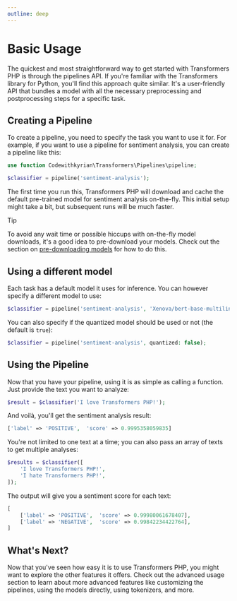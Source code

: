 ```yaml
---
outline: deep
---
```


# Basic Usage

The quickest and most straightforward way to get started with Transformers PHP is through the pipelines API. If you're
familiar with the Transformers library for Python, you'll find this approach quite similar. It's a user-friendly API
that bundles a model with all the necessary preprocessing and postprocessing steps for a specific task.

## Creating a Pipeline

To create a pipeline, you need to specify the task you want to use it for. For example, if you want to use a pipeline
for sentiment analysis, you can create a pipeline like this:

```php
use function Codewithkyrian\Transformers\Pipelines\pipeline;

$classifier = pipeline('sentiment-analysis');
```

The first time you run this, Transformers PHP will download and cache the default pre-trained model for sentiment
analysis on-the-fly. This initial setup might take a bit, but subsequent runs will be much faster.

> [!TIP]
> To avoid any wait time or possible hiccups with on-the-fly model downloads, it's a good idea to pre-download
> your models. Check out the section on [pre-downloading models](/docs/getting-started#pre-download-models) for how to
> do this.

## Using a different model

Each task has a default model it uses for inference. You can however specify a different model to use:

```php
$classifier = pipeline('sentiment-analysis', 'Xenova/bert-base-multilingual-uncased-sentiment');
```

You can also specify if the quantized model should be used or not (the default is `true`):

```php
$classifier = pipeline('sentiment-analysis', quantized: false);
```

## Using the Pipeline

Now that you have your pipeline, using it is as simple as calling a function. Just provide the text you want to analyze:

```php
$result = $classifier('I love Transformers PHP!');
```

And voilà, you'll get the sentiment analysis result:

```php
['label' => 'POSITIVE',  'score' => 0.9995358059835]
```

You're not limited to one text at a time; you can also pass an array of texts to get multiple analyses:

```php
$results = $classifier([
    'I love Transformers PHP!',
    'I hate Transformers PHP!',
]);
```

The output will give you a sentiment score for each text:

```php
[
    ['label' => 'POSITIVE',  'score' => 0.99980061678407],
    ['label' => 'NEGATIVE',  'score' => 0.99842234422764],
]
```

## What's Next?

Now that you've seen how easy it is to use Transformers PHP, you might want to explore the other features it offers.
Check out the advanced usage section to learn about more advanced features like customizing the
pipelines, using the models directly, using tokenizers, and more.